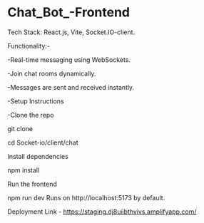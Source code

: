 # Chat_Bot_-Frontend

Tech Stack: React.js, Vite, Socket.IO-client.



Functionality:-


-Real-time messaging using WebSockets.


-Join chat rooms dynamically.


-Messages are sent and received instantly.


-Setup Instructions


-Clone the repo


git clone <repository-url>


cd Socket-io/client/chat


Install dependencies


npm install


Run the frontend


npm run dev
Runs on http://localhost:5173 by default.



Deployment Link - https://staging.dj8uiibthvivs.amplifyapp.com/
